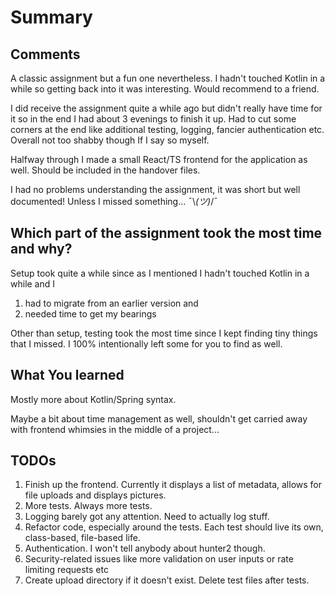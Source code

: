# Summary

## Comments

A classic assignment but a fun one nevertheless. I hadn't touched Kotlin in a while so getting back into it was interesting.
Would recommend to a friend.

I did receive the assignment quite a while ago but didn't really have time for it so in the end I had about 3 evenings to finish it up. 
Had to cut some corners at the end like additional testing, logging, fancier authentication etc. Overall not too shabby though If I say so myself.

Halfway through I made a small React/TS frontend for the application as well. Should be included in the handover files.

I had no problems understanding the assignment, it was short but well documented! Unless I missed something...  ¯\\_(ツ)_/¯


## Which part of the assignment took the most time and why?

Setup took quite a while since as  I mentioned I hadn't touched Kotlin in a while and I
1. had to migrate from an earlier version and
2. needed time to get my bearings

Other than setup, testing took the most time since I kept finding tiny things that I missed. I 100% intentionally left some for you to find as well.

## What You learned

Mostly more about Kotlin/Spring syntax. 

Maybe a bit about time management as well, shouldn't get carried away with frontend whimsies in the middle of a project...

## TODOs

1. Finish up the frontend. Currently it displays a list of metadata, allows for file uploads and displays pictures.
2. More tests. Always more tests. 
3. Logging barely got any attention. Need to actually log stuff.
4. Refactor code, especially around the tests. Each test should live its own, class-based, file-based life.
5. Authentication. I won't tell anybody about hunter2 though.
6. Security-related issues like more validation on user inputs or rate limiting requests etc
7. Create upload directory if it doesn't exist. Delete test files after tests.
